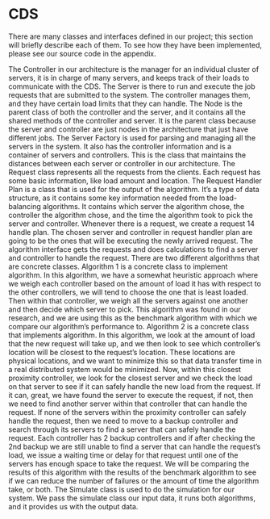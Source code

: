 CDS
===
There are many classes and interfaces defined in our project; this section will briefly describe 
each of them. To see how they have been implemented, please see our source code in the 
appendix.

The Controller in our architecture is the manager for an individual cluster of servers, it is in 
charge of many servers, and keeps track of their loads to communicate with the CDS.
The Server is there to run and execute the job requests that are submitted to the system. The 
controller manages them, and they have certain load limits that they can handle.
The Node is the parent class of both the controller and the server, and it contains all the shared 
methods of the controller and server. It is the parent class because the server and controller are 
just nodes in the architecture that just have different jobs.
The Server Factory is used for parsing and managing all the servers in the system. It also has the 
controller information and is a container of servers and controllers. This is the class that 
maintains the distances between each server or controller in our architecture.
The Request class represents all the requests from the clients. Each request has some basic 
information, like load amount and location.
The Request Handler Plan is a class that is used for the output of the algorithm. It’s a type of data 
structure, as it contains some key information needed from the load-balancing algorithms. It 
contains which server the algorithm chose, the controller the algorithm chose, and the time the 
algorithm took to pick the server and controller. Whenever there is a request, we create a request 14
handle plan. The chosen server and controller in request handler plan are going to be the ones 
that will be executing the newly arrived request.
The algorithm interface gets the requests and does calculations to find a server and controller to 
handle the request. There are two different algorithms that are concrete classes.
Algorithm 1 is a concrete class to implement algorithm. In this algorithm, we have a somewhat 
heuristic approach where we weigh each controller based on the amount of load it has with 
respect to the other controllers, we will tend to choose the one that is least loaded. Then within 
that controller, we weigh all the servers against one another and then decide which server to pick. 
This algorithm was found in our research, and we are using this as the benchmark algorithm with 
which we compare our algorithm’s performance to.
Algorithm 2 is a concrete class that implements algorithm. In this algorithm, we look at the 
amount of load that the new request will take up, and we then look to see which controller’s 
location will be closest to the request’s location. These locations are physical locations, and we 
want to minimize this so that data transfer time in a real distributed system would be minimized. 
Now, within this closest proximity controller, we look for the closest server and we check the 
load on that server to see if it can safely handle the new load from the request. If it can, great, we 
have found the server to execute the request, if not, then we need to find another server within 
that controller that can handle the request. If none of the servers within the proximity controller 
can safely handle the request, then we need to move to a backup controller and search through its 
servers to find a server that can safely handle the request. Each controller has 2 backup 
controllers and if after checking the 2nd backup we are still unable to find a server that can handle 
the request’s load, we issue a waiting time or delay for that request until one of the servers has 
enough space to take the request. We will be comparing the results of this algorithm with the 
results of the benchmark algorithm to see if we can reduce the number of failures or the amount 
of time the algorithm take, or both.
The Simulate class is used to do the simulation for our system. We pass the simulate class our 
input data, it runs both algorithms, and it provides us with the output data.
